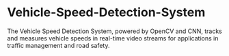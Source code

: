 # Vehicle-Speed-Detection-System
 The Vehicle Speed Detection System, powered by OpenCV and CNN, tracks and measures vehicle speeds in real-time video streams for applications in traffic management and road safety.
